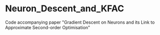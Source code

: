 # Neuron_Descent_and_KFAC
Code accompanying paper "Gradient Descent on Neurons and its Link to Approximate Second-order Optimisation"
